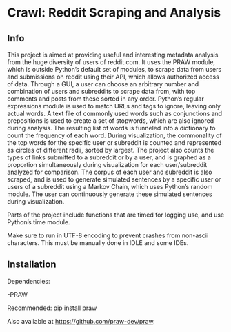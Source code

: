 Crawl: Reddit Scraping and Analysis
===================================

Info
----

This project is aimed at providing useful and interesting metadata analysis from the huge diversity of users of
reddit.com. It uses the PRAW module, which is outside Python’s default set of modules, to scrape data from users and
submissions on reddit using their API, which allows authorized access of data. Through a GUI, a user can choose an
arbitrary number and combination of users and subreddits to scrape data from, with top comments and posts from these
sorted in any order. Python’s regular expressions module is used to match URLs and tags to ignore, leaving only actual
words. A text file of commonly used words such as conjunctions and prepositions is used to create a set of stopwords,
which are also ignored during analysis. The resulting list of words is funneled into a dictionary to count the frequency
of each word. During visualization, the commonality of the top words for the specific user or subreddit is counted and
represented as circles of different radii, sorted by largest. The project also counts the types of links submitted to a
subreddit or by a user, and is graphed as a proportion simultaneously during visualization for each user/subreddit
analyzed for comparison. The corpus of each user and subreddit is also scraped, and is used to generate simulated
sentences by a specific user or users of a subreddit using a Markov Chain, which uses Python’s random module. The user
can continuously generate these simulated sentences during visualization.

Parts of the project include functions that are timed for logging use, and use Python’s time module.

Make sure to run in UTF-8 encoding to prevent crashes from non-ascii characters.
This must be manually done in IDLE and some IDEs.

Installation
------------

Dependencies:

-PRAW

Recommended:
pip install praw

Also available at https://github.com/praw-dev/praw.
